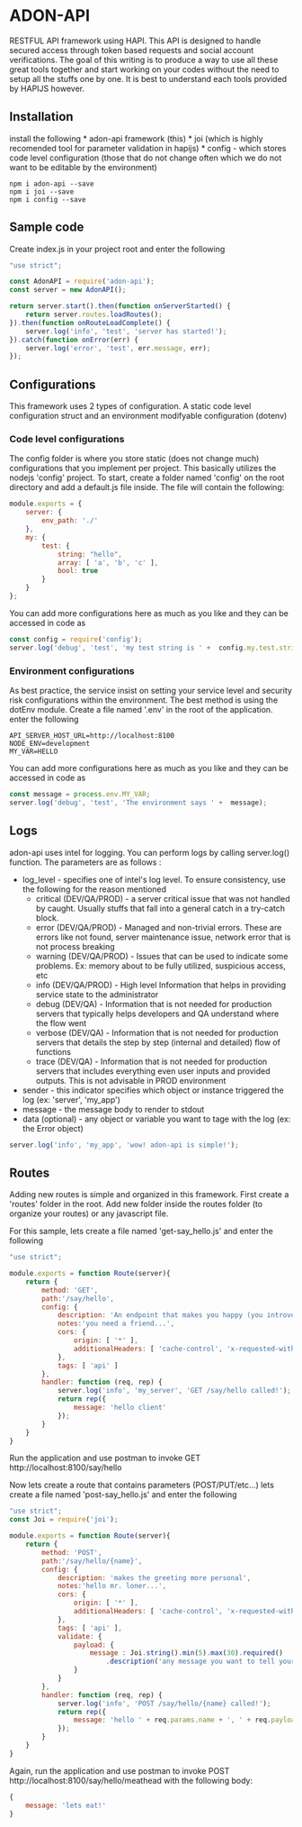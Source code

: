 # ADON-API
RESTFUL API framework using HAPI. This API is designed to handle secured access through token based requests and social account verifications. The goal of this writing is to produce a way to use all these great tools together and start working on your codes without the need to setup all the stuffs one by one. It is best to understand each tools provided by HAPIJS however.

## Installation
install the following
	* adon-api framework (this) 
	* joi (which is highly recomended tool for parameter validation in hapijs)
	* config - which stores code level configuration (those that do not change often which we do not want to be editable by the environment)
```npm
npm i adon-api --save
npm i joi --save
npm i config --save
```

## Sample code
Create index.js in your project root and enter the following
```javascript 1.6
"use strict";

const AdonAPI = require('adon-api');
const server = new AdonAPI();

return server.start().then(function onServerStarted() {
    return server.routes.loadRoutes();
}).then(function onRouteLoadComplete() {
	server.log('info', 'test', 'server has started!');
}).catch(function onError(err) {
    server.log('error', 'test', err.message, err);
});
```

## Configurations
This framework uses 2 types of configuration. A static code level configuration struct and an environment modifyable configuration (dotenv)

### Code level configurations
The config folder is where you store static (does not change much) configurations that you implement per project. This basically utilizes the nodejs 'config' project. To start, create a folder named 'config' on the root directory and add a default.js file inside. The file will contain the following:
```javascript 1.6
module.exports = {
	server: {
		env_path: './'
	},
	my: {
		test: {
			string: "hello",
			array: [ 'a', 'b', 'c' ],
			bool: true
		}
	}
};
```
You can add more configurations here as much as you like and they can be accessed in code as
```javascript 1.6
const config = require('config');
server.log('debug', 'test', 'my test string is ' +  config.my.test.string);
```

### Environment configurations
As best practice, the service insist on setting your service level and security risk configurations within the environment. The best method is using the dotEnv module. 
Create a file named '.env' in the root of the application. enter the following
```text
API_SERVER_HOST_URL=http://localhost:8100
NODE_ENV=development
MY_VAR=HELLO
```
You can add more configurations here as much as you like and they can be accessed in code as
```javascript 1.6
const message = process.env.MY_VAR;
server.log('debug', 'test', 'The environment says ' +  message);
```

## Logs
adon-api uses intel for logging. You can perform logs by calling server.log() function. The parameters are as follows :
* log_level - specifies one of intel's log level. To ensure consistency, use the following for the reason mentioned
	* critical (DEV/QA/PROD) - a server critical issue that was not handled by caught. Usually stuffs that fall into a general catch in a try-catch block.
    * error (DEV/QA/PROD) - Managed and non-trivial errors. These are errors like not found, server maintenance issue, network error that is not process breaking 
	* warning (DEV/QA/PROD) - Issues that can be used to indicate some problems. Ex: memory about to be fully utilized, suspicious access, etc
    * info (DEV/QA/PROD) - High level Information that helps in providing service state to the administrator
    * debug (DEV/QA) - Information that is not needed for production servers that typically helps developers and QA understand where the flow went
    * verbose (DEV/QA) - Information that is not needed for production servers that details the step by step (internal and detailed) flow of functions
    * trace (DEV/QA) - Information that is not needed for production servers that includes everything even user inputs and provided outputs. This is not advisable in PROD environment 
* sender - this indicator specifies which object or instance triggered the log (ex: 'server', 'my_app')
* message - the message body to render to stdout
* data (optional) - any object or variable you want to tage with the log (ex: the Error object)
```javascript
server.log('info', 'my_app', 'wow! adon-api is simple!');
```

## Routes
Adding new routes is simple and organized in this framework. First create a 'routes' folder in the root.
Add new folder inside the routes folder (to organize your routes) or any javascript file.

For this sample, lets create a file named 'get-say_hello.js' and enter the following
```javascript 1.6
"use strict";

module.exports = function Route(server){
	return {
		method: 'GET',
		path:'/say/hello',
		config: {
			description: 'An endpoint that makes you happy (you introvert!)',
			notes:'you need a friend...',
			cors: {
				origin: [ '*' ],
				additionalHeaders: [ 'cache-control', 'x-requested-with' ]
			},
			tags: [ 'api' ]
		},
		handler: function (req, rep) {
			server.log('info', 'my_server', 'GET /say/hello called!');
			return rep({
				message: 'hello client'
			});
		}
	}
}
```

Run the application and use postman to invoke GET http://localhost:8100/say/hello  

Now lets create a route that contains parameters (POST/PUT/etc...)
lets create a file named 'post-say_hello.js' and enter the following

```javascript 1.6
"use strict";
const Joi = require('joi');

module.exports = function Route(server){
	return {
		method: 'POST',
		path:'/say/hello/{name}',
		config: {
			description: 'makes the greeting more personal',
			notes:'hello mr. loner...',
			cors: {
				origin: [ '*' ],
				additionalHeaders: [ 'cache-control', 'x-requested-with' ]
			},
			tags: [ 'api' ],
			validate: {
				payload: {
					message : Joi.string().min(5).max(30).required()
						.description('any message you want to tell yourself?')
				}
			}
		},
		handler: function (req, rep) {
			server.log('info', 'POST /say/hello/{name} called!');
			return rep({
				message: 'hello ' + req.params.name + ', ' + req.payload.message 
			});
		}
	}
}
```

Again, run the application and use postman to invoke POST http://localhost:8100/say/hello/meathead with the following body:
```javascript 1.6
{
	message: 'lets eat!'
}
```